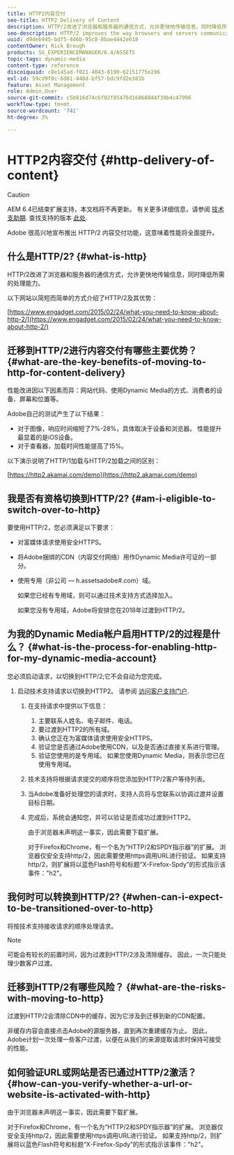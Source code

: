 ```yaml
---
title: HTTP2内容交付
seo-title: HTTP2 Delivery of Content
description: HTTP/2改进了浏览器和服务器的通信方式，允许更快地传输信息，同时降低所需的处理能力。
seo-description: HTTP/2 improves the way browsers and servers communicate, allowing for faster transfer of information while reducing the amount of needed processing power.
uuid: d9deb945-bdf5-4d6b-95c8-8bae4442e618
contentOwner: Rick Brough
products: SG_EXPERIENCEMANAGER/6.4/ASSETS
topic-tags: dynamic-media
content-type: reference
discoiquuid: c8e145ad-f021-4043-8190-62151775e296
exl-id: 59cd9f8c-6d01-448d-bf57-bdc9fd2e381b
feature: Asset Management
role: Admin,User
source-git-commit: c5b816d74c6f02f85476d16868844f39b4c47996
workflow-type: tm+mt
source-wordcount: '741'
ht-degree: 3%

---
```


# HTTP2内容交付 {#http-delivery-of-content}

>[!CAUTION]
>
>AEM 6.4已结束扩展支持，本文档将不再更新。 有关更多详细信息，请参阅 [技术支助期](https://helpx.adobe.com/cn/support/programs/eol-matrix.html). 查找支持的版本 [此处](https://experienceleague.adobe.com/docs/).

Adobe 很高兴地宣布推出 HTTP/2 内容交付功能，这意味着性能将全面提升。

## 什么是HTTP/2? {#what-is-http}

HTTP/2改进了浏览器和服务器的通信方式，允许更快地传输信息，同时降低所需的处理能力。

以下网站以简短而简单的方式介绍了HTTP/2及其优势：

[https://www.engadget.com/2015/02/24/what-you-need-to-know-about-http-2/](https://www.engadget.com/2015/02/24/what-you-need-to-know-about-http-2/)

## 迁移到HTTP/2进行内容交付有哪些主要优势？ {#what-are-the-key-benefits-of-moving-to-http-for-content-delivery}

性能改进因以下因素而异：网站代码、使用Dynamic Media的方式、消费者的设备、屏幕和位置等。

Adobe自己的测试产生了以下结果：

* 对于图像，响应时间缩短了7%-28%，具体取决于设备和浏览器。 性能提升最显着的是iOS设备。
* 对于查看器，加载时间性能提高了15%。

以下演示说明了HTTP/1加载与HTTP/2加载之间的区别：

[https://http2.akamai.com/demo](https://http2.akamai.com/demo)

## 我是否有资格切换到HTTP/2? {#am-i-eligible-to-switch-over-to-http}

要使用HTTP/2，您必须满足以下要求：

* 对富媒体请求使用安全HTTPS。
* 将Adobe捆绑的CDN（内容交付网络）用作Dynamic Media许可证的一部分。
* 使用专用（非公司 — h.assetsadobe#.com）域。

   如果您已经有专用域，则可以通过技术支持方式选择加入。

   如果您没有专用域，Adobe将安排您在2018年过渡到HTTP/2。

## 为我的Dynamic Media帐户启用HTTP/2的过程是什么？ {#what-is-the-process-for-enabling-http-for-my-dynamic-media-account}

您必须启动请求，以切换到HTTP/2;它不会自动为您完成。

1. 启动技术支持请求以切换到HTTP2。 请参阅 [访问客户支持门户](https://helpx.adobe.com/experience-manager/kb/accessing-aem-support-portal.html).

   1. 在支持请求中提供以下信息：

      1. 主要联系人姓名、电子邮件、电话。
      1. 要过渡到HTTP2的所有域。
      1. 确认您正在为富媒体请求使用安全HTTPS。
      1. 验证您是否通过Adobe使用CDN，以及是否通过直接关系进行管理。
      1. 验证您使用的是专用域。 如果您使用Dynamic Media，则表示您已在使用专用域。
   1. 技术支持将根据请求提交的顺序将您添加到HTTP/2客户等待列表。
   1. 当Adobe准备好处理您的请求时，支持人员将与您联系以协调过渡并设置目标日期。
   1. 完成后，系统会通知您，并可以验证是否成功过渡到HTTP2。

      由于浏览器未声明这一事实，因此需要下载扩展。

      对于Firefox和Chrome，有一个名为“HTTP/2和SPDY指示器”的扩展。 浏览器仅安全支持http/2，因此需要使用https调用URL进行验证。 如果支持http/2，则扩展将以蓝色Flash符号和标题“X-Firefox-Spdy”的形式指示该事件：&quot;h2&quot;。


## 我何时可以转换到HTTP/2? {#when-can-i-expect-to-be-transitioned-over-to-http}

将按技术支持接收请求的顺序处理请求。

>[!NOTE]
>
>可能会有较长的前置时间，因为过渡到HTTP/2涉及清除缓存。 因此，一次只能处理少数客户过渡。

## 迁移到HTTP/2有哪些风险？ {#what-are-the-risks-with-moving-to-http}

过渡到HTTP/2会清除CDN中的缓存，因为它涉及到迁移到新的CDN配置。

非缓存内容会直接点击Adobe的源服务器，直到再次重建缓存为止。 因此，Adobe计划一次处理一些客户过渡，以便在从我们的来源提取请求时保持可接受的性能。

## 如何验证URL或网站是否已通过HTTP/2激活？ {#how-can-you-verify-whether-a-url-or-website-is-activated-with-http}

由于浏览器未声明这一事实，因此需要下载扩展。

对于Firefox和Chrome，有一个名为“HTTP/2和SPDY指示器”的扩展。 浏览器仅安全支持http/2，因此需要使用https调用URL进行验证。 如果支持http/2，则扩展将以蓝色Flash符号和标题“X-Firefox-Spdy”的形式指示该事件：&quot;h2&quot;。
